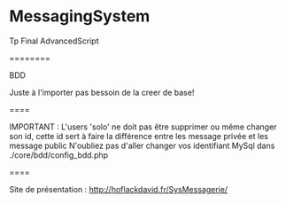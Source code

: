 MessagingSystem
===============

 Tp Final AdvancedScript

========

BDD

Juste à l'importer pas bessoin de la creer de base!

====

IMPORTANT : L'users 'solo' ne doit pas être supprimer ou même changer son id, cette id sert à faire la différence entre les message privée et les message public
N'oubliez pas d'aller changer vos identifiant MySql dans ./core/bdd/config_bdd.php

====

Site de présentation : http://hoflackdavid.fr/SysMessagerie/

